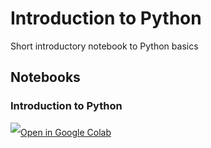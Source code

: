 # Introduction to Python
Short introductory notebook to Python basics

## Notebooks
### Introduction to Python
<a target="_blank" href="https://colab.research.google.com/github/SEPS-UniSG/intro-to-python/blob/main/intro-to-python.ipynb">
	<img src="https://i.ibb.co/2P3SLwK/colab.png"  style="padding-bottom:5px;" />Open in Google Colab</a>